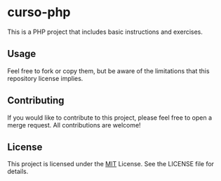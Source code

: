 # curso-php

This is a PHP project that includes basic instructions and exercises.

## Usage

Feel free to fork or copy them, but be aware of the limitations that this repository license implies.

## Contributing

If you would like to contribute to this project, please feel free to open a merge request. All contributions are welcome!

## License

This project is licensed under the [MIT](https://github.com/olooeez/curso-php/blob/main/LICENSE) License. See the LICENSE file for details.
